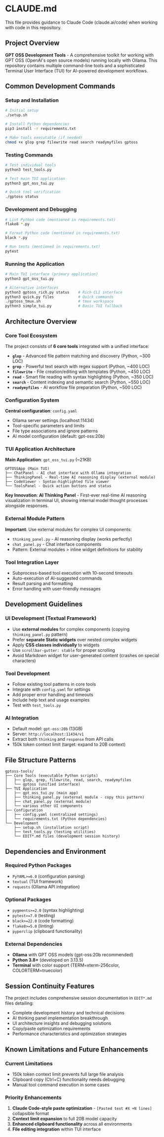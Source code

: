 # CLAUDE.md

This file provides guidance to Claude Code (claude.ai/code) when working with code in this repository.

## Project Overview

**GPT OSS Development Tools** - A comprehensive toolkit for working with GPT OSS (OpenAI's open source models) running locally with Ollama. This repository contains multiple command-line tools and a sophisticated Terminal User Interface (TUI) for AI-powered development workflows.

## Common Development Commands

### Setup and Installation
```bash
# Initial setup
./setup.sh

# Install Python dependencies 
pip3 install -r requirements.txt

# Make tools executable (if needed)
chmod +x glop grep filewrite read search readymyfiles gptoss
```

### Testing Commands
```bash
# Test individual tools
python3 test_tools.py

# Test main TUI application
python3 gpt_oss_tui.py

# Quick tool verification
./gptoss status
```

### Development and Debugging
```bash
# Lint Python code (mentioned in requirements.txt)
flake8 *.py

# Format Python code (mentioned in requirements.txt) 
black *.py

# Run tests (mentioned in requirements.txt)
pytest
```

### Running the Application
```bash
# Main TUI interface (primary application)
python3 gpt_oss_tui.py

# Alternative interfaces
python3 gptoss_rich.py status    # Rich CLI interface
python3 quick.py files           # Quick commands
./gptoss_tmux.sh                 # tmux workspace
python3 simple_tui.py            # Basic TUI fallback
```

## Architecture Overview

### Core Tool Ecosystem
The project consists of **6 core tools** integrated with a unified interface:

- **`glop`** - Advanced file pattern matching and discovery (Python, ~300 LOC)
- **`grep`** - Powerful text search with regex support (Python, ~400 LOC) 
- **`filewrite`** - File creation/editing with templates (Python, ~450 LOC)
- **`read`** - Smart file reading with syntax highlighting (Python, ~350 LOC)
- **`search`** - Content indexing and semantic search (Python, ~550 LOC)
- **`readymyfiles`** - AI workflow file preparation (Python, ~500 LOC)

### Configuration System
**Central configuration**: `config.yaml`
- Ollama server settings (localhost:11434)
- Tool-specific parameters and limits
- File type associations and ignore patterns
- AI model configuration (default: gpt-oss:20b)

### TUI Application Architecture

**Main Application**: `gpt_oss_tui.py` (~21KB)
```
GPTOSSApp (Main TUI)
├── ChatPanel - AI chat interface with Ollama integration
├── ThinkingPanel - Real-time AI reasoning display (external module)
├── CodeViewer - Syntax-highlighted file viewer
└── ToolsPanel - Quick action buttons and status
```

**Key Innovation**: **AI Thinking Panel** - First-ever real-time AI reasoning visualization in terminal UI, showing internal model thought processes alongside responses.

### External Module Pattern
**Important**: Use external modules for complex UI components:
- `thinking_panel.py` - AI reasoning display (works perfectly)
- `chat_panel.py` - Chat interface components
- Pattern: External modules > inline widget definitions for stability

### Tool Integration Layer
- Subprocess-based tool execution with 10-second timeouts
- Auto-execution of AI-suggested commands 
- Result parsing and formatting
- Error handling with user-friendly messages

## Development Guidelines

### UI Development (Textual Framework)
- Use **external modules** for complex components (copying `thinking_panel.py` pattern)
- Prefer **separate Static widgets** over nested complex widgets
- Apply **CSS classes individually** to widgets
- Use `scrollbar-gutter: stable` for proper scrolling
- Avoid Markdown widget for user-generated content (crashes on special characters)

### Tool Development
- Follow existing tool patterns in core tools
- Integrate with `config.yaml` for settings
- Add proper error handling and timeouts
- Include help text and usage examples
- Test with `test_tools.py`

### AI Integration
- Default model: `gpt-oss:20b` (13GB)
- Server: `http://localhost:11434/v1` 
- Extract both `thinking` and `response` from API calls
- 150k token context limit (target: expand to 20B context)

## File Structure Patterns

```
gptoss-tools/
├── Core Tools (executable Python scripts)
│   ├── glop, grep, filewrite, read, search, readymyfiles
│   └── gptoss (unified interface)
├── TUI Application
│   ├── gpt_oss_tui.py (main app)
│   ├── thinking_panel.py (external module - copy this pattern)
│   ├── chat_panel.py (external module)
│   └── various other UI components
├── Configuration
│   ├── config.yaml (centralized settings)
│   └── requirements.txt (Python dependencies)
└── Development
    ├── setup.sh (installation script)
    ├── test_tools.py (testing utilities)
    └── EDIT*.md files (development session history)
```

## Dependencies and Environment

### Required Python Packages
- `PyYAML>=6.0` (configuration parsing) 
- `textual` (TUI framework)
- `requests` (Ollama API integration)

### Optional Packages
- `pygments>=2.0` (syntax highlighting)
- `pytest>=7.0` (testing) 
- `black>=22.0` (code formatting)
- `flake8>=5.0` (linting)
- `pyperclip` (clipboard functionality)

### External Dependencies  
- **Ollama** with GPT OSS models (gpt-oss:20b recommended)
- **Python 3.8+** (developed on 3.13.5)
- **Terminal** with color support (TERM=xterm-256color, COLORTERM=truecolor)

## Session Continuity Features

The project includes comprehensive session documentation in `EDIT*.md` files detailing:
- Complete development history and technical decisions
- AI thinking panel implementation breakthrough 
- UI architecture insights and debugging solutions
- Copy/paste optimization requirements
- Performance characteristics and optimization strategies

## Known Limitations and Future Enhancements

### Current Limitations
- 150k token context limit prevents full large file analysis
- Clipboard copy (Ctrl+C) functionality needs debugging
- Manual tool command execution in some cases

### Priority Enhancements
1. **Claude Code-style paste optimization** - `[Pasted text #X +N lines]` collapsible format
2. **Context limit expansion** to full 20B model capacity  
3. **Enhanced clipboard functionality** across all environments
4. **File editing integration** within TUI interface